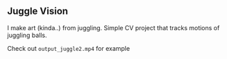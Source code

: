 ## Juggle Vision

I make art (kinda..) from juggling. Simple CV project that tracks motions of juggling balls.

Check out `output_juggle2.mp4` for example